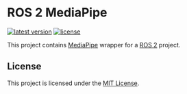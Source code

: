 # ROS 2 MediaPipe

[![latest version](https://img.shields.io/github/v/release/threeal/ros2_mediapipe)](https://github.com/threeal/ros2_mediapipe/releases/)
[![license](https://img.shields.io/github/license/threeal/ros2_mediapipe)](./LICENSE)

This project contains [MediaPipe](https://google.github.io/mediapipe/) wrapper for a [ROS 2](https://ros.org/) project.

## License

This project is licensed under the [MIT License](./LICENSE).
